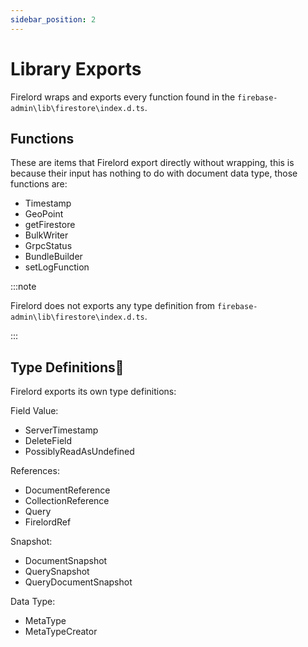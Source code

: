 ```yaml
---
sidebar_position: 2
---
```


# Library Exports

Firelord wraps and exports every function found in the `firebase-admin\lib\firestore\index.d.ts`.

## Functions

These are items that Firelord export directly without wrapping, this is because their input has nothing to do with document data type, those functions are:

- Timestamp
- GeoPoint
- getFirestore
- BulkWriter
- GrpcStatus
- BundleBuilder
- setLogFunction

:::note

Firelord does not exports any type definition from `firebase-admin\lib\firestore\index.d.ts`.

:::

## Type Definitions🦜

Firelord exports its own type definitions:

Field Value:

- ServerTimestamp
- DeleteField
- PossiblyReadAsUndefined

References:

- DocumentReference
- CollectionReference
- Query
- FirelordRef

Snapshot:

- DocumentSnapshot
- QuerySnapshot
- QueryDocumentSnapshot

Data Type:

- MetaType
- MetaTypeCreator
